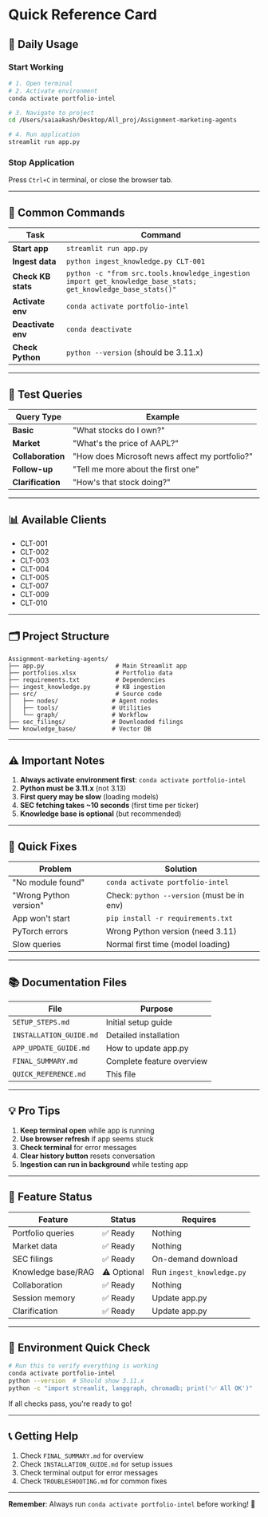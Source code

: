# Quick Reference Card

## 🚀 Daily Usage

### Start Working

```bash
# 1. Open terminal
# 2. Activate environment
conda activate portfolio-intel

# 3. Navigate to project
cd /Users/saiaakash/Desktop/All_proj/Assignment-marketing-agents

# 4. Run application
streamlit run app.py
```

### Stop Application

Press `Ctrl+C` in terminal, or close the browser tab.

---

## 📝 Common Commands

| Task | Command |
|------|---------|
| **Start app** | `streamlit run app.py` |
| **Ingest data** | `python ingest_knowledge.py CLT-001` |
| **Check KB stats** | `python -c "from src.tools.knowledge_ingestion import get_knowledge_base_stats; get_knowledge_base_stats()"` |
| **Activate env** | `conda activate portfolio-intel` |
| **Deactivate env** | `conda deactivate` |
| **Check Python** | `python --version` (should be 3.11.x) |

---

## 🧪 Test Queries

| Query Type | Example |
|------------|---------|
| **Basic** | "What stocks do I own?" |
| **Market** | "What's the price of AAPL?" |
| **Collaboration** | "How does Microsoft news affect my portfolio?" |
| **Follow-up** | "Tell me more about the first one" |
| **Clarification** | "How's that stock doing?" |

---

## 📊 Available Clients

- CLT-001
- CLT-002
- CLT-003
- CLT-004
- CLT-005
- CLT-007
- CLT-009
- CLT-010

---

## 🗂️ Project Structure

```
Assignment-marketing-agents/
├── app.py                    # Main Streamlit app
├── portfolios.xlsx           # Portfolio data
├── requirements.txt          # Dependencies
├── ingest_knowledge.py       # KB ingestion
├── src/                      # Source code
│   ├── nodes/               # Agent nodes
│   ├── tools/               # Utilities
│   └── graph/               # Workflow
├── sec_filings/             # Downloaded filings
└── knowledge_base/          # Vector DB
```

---

## ⚠️ Important Notes

1. **Always activate environment first**: `conda activate portfolio-intel`
2. **Python must be 3.11.x** (not 3.13)
3. **First query may be slow** (loading models)
4. **SEC fetching takes ~10 seconds** (first time per ticker)
5. **Knowledge base is optional** (but recommended)

---

## 🔧 Quick Fixes

| Problem | Solution |
|---------|----------|
| "No module found" | `conda activate portfolio-intel` |
| "Wrong Python version" | Check: `python --version` (must be in env) |
| App won't start | `pip install -r requirements.txt` |
| PyTorch errors | Wrong Python version (need 3.11) |
| Slow queries | Normal first time (model loading) |

---

## 📚 Documentation Files

| File | Purpose |
|------|---------|
| `SETUP_STEPS.md` | Initial setup guide |
| `INSTALLATION_GUIDE.md` | Detailed installation |
| `APP_UPDATE_GUIDE.md` | How to update app.py |
| `FINAL_SUMMARY.md` | Complete feature overview |
| `QUICK_REFERENCE.md` | This file |

---

## 💡 Pro Tips

1. **Keep terminal open** while app is running
2. **Use browser refresh** if app seems stuck
3. **Check terminal** for error messages
4. **Clear history button** resets conversation
5. **Ingestion can run in background** while testing app

---

## 🎯 Feature Status

| Feature | Status | Requires |
|---------|--------|----------|
| Portfolio queries | ✅ Ready | Nothing |
| Market data | ✅ Ready | Nothing |
| SEC filings | ✅ Ready | On-demand download |
| Knowledge base/RAG | ⚠️ Optional | Run `ingest_knowledge.py` |
| Collaboration | ✅ Ready | Nothing |
| Session memory | ✅ Ready | Update app.py |
| Clarification | ✅ Ready | Update app.py |

---

## 🔄 Environment Quick Check

```bash
# Run this to verify everything is working
conda activate portfolio-intel
python --version  # Should show 3.11.x
python -c "import streamlit, langgraph, chromadb; print('✅ All OK')"
```

If all checks pass, you're ready to go!

---

## 📞 Getting Help

1. Check `FINAL_SUMMARY.md` for overview
2. Check `INSTALLATION_GUIDE.md` for setup issues
3. Check terminal output for error messages
4. Check `TROUBLESHOOTING.md` for common fixes

---

**Remember**: Always run `conda activate portfolio-intel` before working! 🎯
